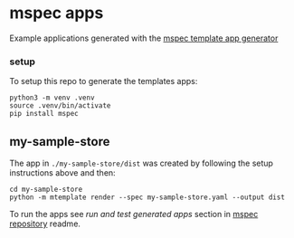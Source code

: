 # mspec apps
Example applications generated with the [mspec template app generator](https://github.com/medium-tech/mspec)

### setup
To setup this repo to generate the templates apps:

    python3 -m venv .venv
    source .venv/bin/activate
    pip install mspec

## my-sample-store
The app in `./my-sample-store/dist` was created by following the setup instructions above and then:

    cd my-sample-store
    python -m mtemplate render --spec my-sample-store.yaml --output dist

To run the apps see *run and test generated apps* section in [mspec repository](https://github.com/medium-tech/mspec) readme.